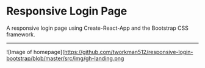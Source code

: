 # Responsive Login Page
A responsive login page using Create-React-App and the Bootstrap CSS framework.

---

![Image of homepage](https://github.com/tworkman512/responsive-login-bootstrap/blob/master/src/img/gh-landing.png
